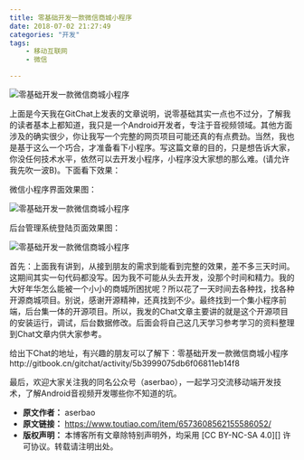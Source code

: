 ```yaml
---
title: 零基础开发一款微信商城小程序
date: 2018-07-02 21:27:49
categories: "开发"
tags:
	- 移动互联网
	- 微信

---
```


![零基础开发一款微信商城小程序][YRZU-R27N-FVMN.jpg]

上面是今天我在GitChat上发表的文章说明，说零基础其实一点也不过分，了解我的读者基本上都知道，我只是一个Android开发者，专注于音视频领域。其他方面涉及的确实很少，你让我写一个完整的网页项目可能还真的有点费劲。当然，我也是基于这么一个巧合，才准备看下小程序。写这篇文章的目的，只是想告诉大家，你没任何技术水平，依然可以去开发小程序，小程序没大家想的那么难。(请允许我先吹一波B)。下面看下效果：

微信小程序界面效果图：

![零基础开发一款微信商城小程序][ABFB-NMMJ-IAVE.gif]

后台管理系统登陆页面效果图：

![零基础开发一款微信商城小程序][BNA2-YMI6-FQUJ.jpg]

首先：上面我有讲到，从接到朋友的需求到能看到完整的效果，差不多三天时间。这期间其实一句代码都没写。因为我不可能从头去开发，没那个时间和精力。我的大好年华怎么能被一个小小的商城所困扰呢？所以花了一天时间去各种找，找各种开源商城项目。别说，感谢开源精神，还真找到不少。最终找到一个集小程序前端，后台集一体的开源项目。所以，我发的Chat文章主要讲的就是这个开源项目的安装运行，调试，后台数据修改。后面会将自己这几天学习参考学习的资料整理到Chat文章内供大家参考。

给出下Chat的地址，有兴趣的朋友可以了解下：零基础开发一款微信商城小程序http://gitbook.cn/gitchat/activity/5b3999075db6f06811eb14f8

最后，欢迎大家关注我的同名公众号（aserbao），一起学习交流移动端开发技术，了解Android音视频开发哪些你不知道的坑。


[YRZU-R27N-FVMN.jpg]: /pro/os/crawler/YRZU-R27N-FVMN.jpg
[ABFB-NMMJ-IAVE.gif]: /pro/os/crawler/ABFB-NMMJ-IAVE.gif
[BNA2-YMI6-FQUJ.jpg]: /pro/os/crawler/BNA2-YMI6-FQUJ.jpg
 *  **原文作者：** aserbao
 *  **原文链接：** https://www.toutiao.com/item/6573608562155586052/
 *  **版权声明：** 本博客所有文章除特别声明外，均采用 [CC BY-NC-SA 4.0][] 许可协议。转载请注明出处。